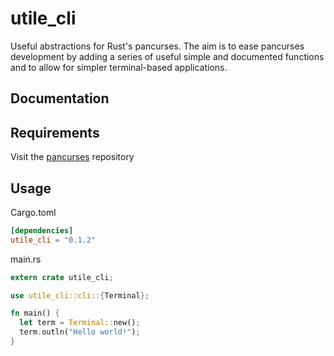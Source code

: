 # utile_cli
Useful abstractions for Rust's pancurses. The aim is to ease pancurses development by adding a series of useful simple and documented functions and to allow for simpler terminal-based applications.

## Documentation
## Requirements
Visit the [pancurses](https://github.com/ihalila/pancurses) repository

## Usage
Cargo.toml
```toml
[dependencies]
utile_cli = "0.1.2"
```

main.rs
```rust
extern crate utile_cli;

use utile_cli::cli::{Terminal};

fn main() {
  let term = Terminal::new();
  term.outln("Hello world!");
}
```